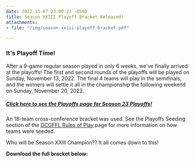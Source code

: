 ```yaml
---
date: 2022-11-07 23:00:22 -0500
title: Season XXIII Playoff Bracket Released!
attachments:
- file: "/img/season-xxiii-playoff-bracket.pdf"

---
```

### It's Playoff Time!

After a 9-game regular season played in only 6 weeks, we've finally arrived at the playoffs!  The first and second rounds of the playoffs will be played on Sunday, November 13, 2022.  The final 4 teams will play in the semifinals, and the winners will settle it all in the championship the following weekend on Sunday, November 20, 2022.

##### [Click here to see the Playoffs page for Season 23 Playoffs!](/season-23-playoffs "S23 Playoffs")

An 18-team cross-conference bracket was used. See the Playoffs Seeding section of the [DCGFFL Rules of Play](/rules/ "DCGFFL Rules of Play") page for more information on how teams were seeded.

Who will be Season XXIII Champion??  It all comes down to this!

**Download the full bracket below:**